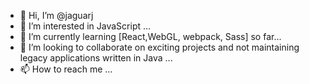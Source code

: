 - 👋 Hi, I’m @jaguarj
- 👀 I’m interested in JavaScript ...
- 🌱 I’m currently learning [React,WebGL, webpack, Sass] so far...
- 💞️ I’m looking to collaborate on exciting projects and not maintaining legacy applications written in Java ...
- 📫 How to reach me ...

<!---
jaguarj/jaguarj is a ✨ special ✨ repository because its `README.md` (this file) appears on your GitHub profile.
You can click the Preview link to take a look at your changes.
--->
